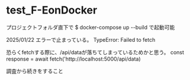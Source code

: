# test_F-EonDocker

プロジェクトフォルダ直下で
$ docker-compose up --build
で起動可能

2025/01/22
エラーで止まっている。
TypeError: Failed to fetch

恐らくfetchする際に、/api/dataが落ちてしまっているためかと思う。
const response = await fetch('http://localhost:5000/api/data)

調査から続きをすること
